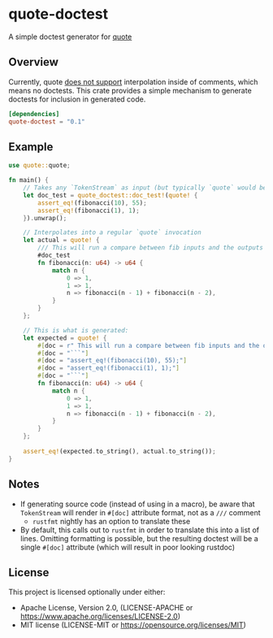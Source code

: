 # quote-doctest
A simple doctest generator for [quote](https://github.com/dtolnay/quote)

## Overview

Currently, quote 
[does not support](https://docs.rs/quote/latest/quote/macro.quote.html#interpolating-text-inside-of-doc-comments) 
interpolation inside of comments, which means no doctests. This crate 
provides a simple mechanism to generate doctests for inclusion in generated code.

```toml
[dependencies]
quote-doctest = "0.1"
```

## Example

```rust
use quote::quote;

fn main() {
    // Takes any `TokenStream` as input (but typically `quote` would be used)
    let doc_test = quote_doctest::doc_test!(quote! {
        assert_eq!(fibonacci(10), 55);
        assert_eq!(fibonacci(1), 1);
    }).unwrap();

    // Interpolates into a regular `quote` invocation
    let actual = quote! {
        /// This will run a compare between fib inputs and the outputs
        #doc_test
        fn fibonacci(n: u64) -> u64 {
            match n {
                0 => 1,
                1 => 1,
                n => fibonacci(n - 1) + fibonacci(n - 2),
            }
        }
    };

    // This is what is generated:
    let expected = quote! {
        #[doc = r" This will run a compare between fib inputs and the outputs"]
        #[doc = "```"]
        #[doc = "assert_eq!(fibonacci(10), 55);"]
        #[doc = "assert_eq!(fibonacci(1), 1);"]
        #[doc = "```"]
        fn fibonacci(n: u64) -> u64 {
            match n {
                0 => 1,
                1 => 1,
                n => fibonacci(n - 1) + fibonacci(n - 2),
            }
        }
    };
    
    assert_eq!(expected.to_string(), actual.to_string());
}
```

## Notes
- If generating source code (instead of using in a macro), be aware that 
  `TokenStream` will render in `#[doc]` attribute format, not as a `///` comment
  - `rustfmt` nightly has an option to translate these
- By default, this calls out to `rustfmt` in order to translate this into a 
  list of lines. Omitting formatting is possible, but the resulting 
  doctest will be a single `#[doc]` attribute (which will result in poor 
  looking rustdoc) 

## License

This project is licensed optionally under either:

* Apache License, Version 2.0, (LICENSE-APACHE
  or https://www.apache.org/licenses/LICENSE-2.0)
* MIT license (LICENSE-MIT or https://opensource.org/licenses/MIT)
